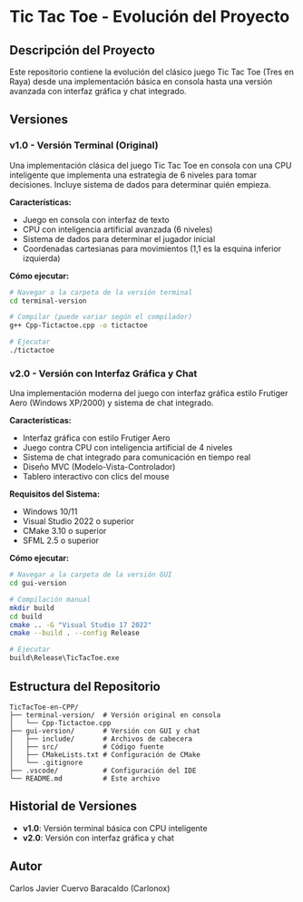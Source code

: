 # Tic Tac Toe - Evolución del Proyecto

## Descripción del Proyecto

Este repositorio contiene la evolución del clásico juego Tic Tac Toe (Tres en Raya) desde una implementación básica en consola hasta una versión avanzada con interfaz gráfica y chat integrado.

## Versiones

### v1.0 - Versión Terminal (Original)
Una implementación clásica del juego Tic Tac Toe en consola con una CPU inteligente que implementa una estrategia de 6 niveles para tomar decisiones. Incluye sistema de dados para determinar quién empieza.

**Características:**
- Juego en consola con interfaz de texto
- CPU con inteligencia artificial avanzada (6 niveles)
- Sistema de dados para determinar el jugador inicial
- Coordenadas cartesianas para movimientos (1,1 es la esquina inferior izquierda)

**Cómo ejecutar:**
```bash
# Navegar a la carpeta de la versión terminal
cd terminal-version

# Compilar (puede variar según el compilador)
g++ Cpp-Tictactoe.cpp -o tictactoe

# Ejecutar
./tictactoe
```

### v2.0 - Versión con Interfaz Gráfica y Chat
Una implementación moderna del juego con interfaz gráfica estilo Frutiger Aero (Windows XP/2000) y sistema de chat integrado.

**Características:**
- Interfaz gráfica con estilo Frutiger Aero
- Juego contra CPU con inteligencia artificial de 4 niveles
- Sistema de chat integrado para comunicación en tiempo real
- Diseño MVC (Modelo-Vista-Controlador)
- Tablero interactivo con clics del mouse

**Requisitos del Sistema:**
- Windows 10/11
- Visual Studio 2022 o superior
- CMake 3.10 o superior
- SFML 2.5 o superior

**Cómo ejecutar:**
```bash
# Navegar a la carpeta de la versión GUI
cd gui-version

# Compilación manual
mkdir build
cd build
cmake .. -G "Visual Studio 17 2022"
cmake --build . --config Release

# Ejecutar
build\Release\TicTacToe.exe
```

## Estructura del Repositorio

```
TicTacToe-en-CPP/
├── terminal-version/  # Versión original en consola
│   └── Cpp-Tictactoe.cpp
├── gui-version/       # Versión con GUI y chat
│   ├── include/       # Archivos de cabecera
│   ├── src/           # Código fuente
│   ├── CMakeLists.txt # Configuración de CMake
│   └── .gitignore
├── .vscode/           # Configuración del IDE
└── README.md          # Este archivo
```

## Historial de Versiones

- **v1.0**: Versión terminal básica con CPU inteligente
- **v2.0**: Versión con interfaz gráfica y chat

## Autor

Carlos Javier Cuervo Baracaldo (Carlonox)

